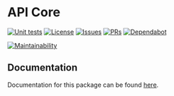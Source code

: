 # API Core

[![Unit tests](https://github.com/sweetrpg/api-core/actions/workflows/go-ci.yml/badge.svg)](https://github.com/sweetrpg/api-core/actions/workflows/go-ci.yml)
[![License](https://img.shields.io/github/license/sweetrpg/api-core.svg)](https://img.shields.io/github/license/sweetrpg/api-core.svg)
[![Issues](https://img.shields.io/github/issues/sweetrpg/api-core.svg)](https://img.shields.io/github/issues/sweetrpg/api-core.svg)
[![PRs](https://img.shields.io/github/issues-pr/sweetrpg/api-core.svg)](https://img.shields.io/github/issues-pr/sweetrpg/api-core.svg)
[![Dependabot](https://badgen.net/github/dependabot/sweetrpg/api-core)](https://badgen.net/github/dependabot/sweetrpg/api-core)

[![Maintainability](https://api.codeclimate.com/v1/badges/259544218b7d81de38d1/maintainability)](https://codeclimate.com/github/sweetrpg/api-core/maintainability)

## Documentation

Documentation for this package can be found [here](https://sweetrpg.github.io/api-core).
